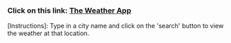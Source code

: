 ### Click on this link: [The Weather App](https://kateue-weather-app.netlify.app/) 

[Instructions]: Type in a city name and click on the 'search' button to view the weather at that location. 
